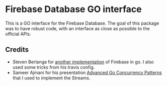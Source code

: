 # Firebase Database GO interface

This is a GO interface for the Firebase Database. The goal of this
package was to have robust code, with an interface as close as
possible to the official APIs.

## Credits
* Steven Berlanga for [another implementation](https://github.com/zabawaba99/firego) of
  Firebase in go. I also used some tricks from his travis config.
* Sameer Ajmani for his presentation [Advanced Go Concurrency Patterns](https://blog.golang.org/advanced-go-concurrency-patterns)
  that I used to implement the Streams.